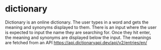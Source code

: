 # dictionary

Dictionary is an online dictionary. The user types in a word and gets the meaning and synonyms displayed to them. There is an input where the user is expected to input the name they are searching for. Once they hit enter, the meaning and synonyms are displayed below the input. 
The meanings are fetched from an API https://api.dictionaryapi.dev/api/v2/entries/en/
